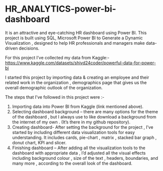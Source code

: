# HR_ANALYTICS-power-bi-dashboard
It is an attractive and eye-catching HR dashboard using Power BI. This project is built using SQL, Microsoft Power BI to Generate a Dynamic Visualization , designed to help HR professionals and managers make data-driven decisions.

For this project I’ve collected my data from Kaggle:-
https://www.kaggle.com/datasets/shivd24coder/powerful-data-for-power-bi


I started this project by importing data & creating an employee and their related work in the organization ,  demographics page that gives us the overall demographic outlook of the organization.

The steps that I’ve followed in this project were :-

1.	Importing data into Power BI from Kaggle (link mentioned above).
2.	Selecting dashboard background – there are many options for the theme of the dashboard , but I always use to like download a background from the internet of my own . (It’s there in my github repository).
3.	Creating dashboard- After setting the background for the project , I’ve started by including different data visualization tools for easy understanding. It includes cards, pie-chart , matrix , stacked bar graph , donut chart, KPI and slicer.
4.	Finishing dashboard  – After adding all the visualization tools to the dashboard with appropriate data , I’d adjusted all the visual effects including background colour , size of the text , headers, boundaries, and many more , according to the overall look of the dashboard.


